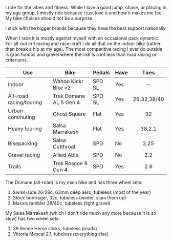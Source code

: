 I ride for the vibes and fitness. While I love a good jump, chase, or placing in my age group, I mostly ride because I just love it and how it makes me feel. My bike choices should not be a surprise. 

I stick with the bigger brands because they have the best support nationally.

When I race it is mostly against myself with an occasional pack dynamic. For all-out crit racing and race-craft I do all that on the indoor bike (rather than break a hip at my age). The most competitive racing I ever do outside is gran fondos and gravel where the risk is a lot less than road racing or criteriums. 

| Use                     | Bike                   | Pedals | Have |    Tires    |
| ----------------------- | ---------------------- | ------ | ---- | :---------: |
| Indoor                  | Wahoo Kickr Bike v2    | SPD SL | Yes  |      —      |
| All-road racing/touring | Trek Domane AL 5 Gen 4 | SPD SL | Yes  | 26,32,38/40 |
| Urban commuting         | Ghost Square           | Flat   | Yes  |     32      |
| Heavy touring           | Salsa Marrakesh        | Flat   | Yes  |   38,2.1    |
| Bikepacking             | Salsa Cutthroat        | SPD    | No   |    2.25     |
| Gravel racing           | Allied Able            | SPD    | No   |     2.2     |
| Trails                  | Trek Roscoe 8 Gen 4    | SPD    | Yes  |     2.6     |

The Domane (all-road) is my main bike and has three wheel sets:

1. Swiss-side 26/28c, 63mm deep aero, tubeless (most of the year)
2. Stock bontrager, 32c, tubeless (winter, slam them up)
3. Maxxis rambler 38/40c, tubeless (light gravel)

My Salsa Marrakesh (which I don't ride much any more because it is so slow) has two wheel sets:

1. 38 Renee Herse slicks, tubeless (roads)
2. Vittoria Mescal 2.1, tubeless (everything else)

